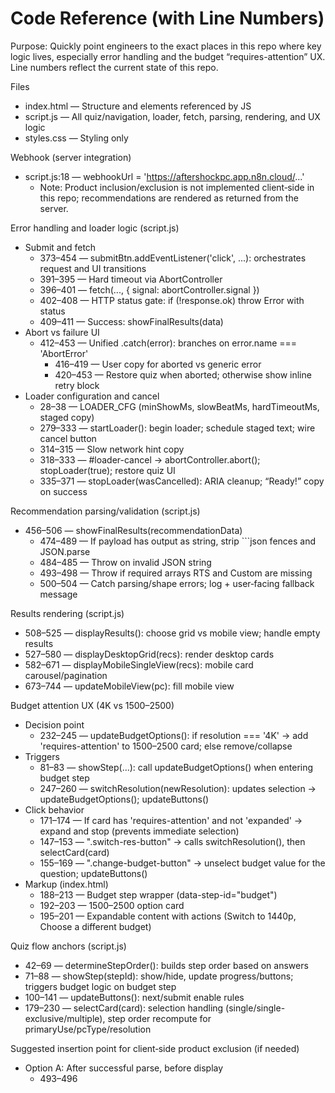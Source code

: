 # Code Reference (with Line Numbers)

Purpose: Quickly point engineers to the exact places in this repo where key logic lives, especially error handling and the budget “requires-attention” UX. Line numbers reflect the current state of this repo.

Files
- index.html — Structure and elements referenced by JS
- script.js — All quiz/navigation, loader, fetch, parsing, rendering, and UX logic
- styles.css — Styling only

Webhook (server integration)
- script.js:18 — webhookUrl = 'https://aftershockpc.app.n8n.cloud/...'
  - Note: Product inclusion/exclusion is not implemented client‑side in this repo; recommendations are rendered as returned from the server.

Error handling and loader logic (script.js)
- Submit and fetch
  - 373–454 — submitBtn.addEventListener('click', ...): orchestrates request and UI transitions
  - 391–395 — Hard timeout via AbortController
  - 396–401 — fetch(..., { signal: abortController.signal })
  - 402–408 — HTTP status gate: if (!response.ok) throw Error with status
  - 409–411 — Success: showFinalResults(data)
- Abort vs failure UI
  - 412–453 — Unified .catch(error): branches on error.name === 'AbortError'
    - 416–419 — User copy for aborted vs generic error
    - 420–453 — Restore quiz when aborted; otherwise show inline retry block
- Loader configuration and cancel
  - 28–38 — LOADER_CFG (minShowMs, slowBeatMs, hardTimeoutMs, staged copy)
  - 279–333 — startLoader(): begin loader; schedule staged text; wire cancel button
  - 314–315 — Slow network hint copy
  - 318–333 — #loader-cancel → abortController.abort(); stopLoader(true); restore quiz UI
  - 335–371 — stopLoader(wasCancelled): ARIA cleanup; “Ready!” copy on success

Recommendation parsing/validation (script.js)
- 456–506 — showFinalResults(recommendationData)
  - 474–489 — If payload has output as string, strip ```json fences and JSON.parse
  - 484–485 — Throw on invalid JSON string
  - 493–498 — Throw if required arrays RTS and Custom are missing
  - 500–504 — Catch parsing/shape errors; log + user‑facing fallback message

Results rendering (script.js)
- 508–525 — displayResults(): choose grid vs mobile view; handle empty results
- 527–580 — displayDesktopGrid(recs): render desktop cards
- 582–671 — displayMobileSingleView(recs): mobile card carousel/pagination
- 673–744 — updateMobileView(pc): fill mobile view

Budget attention UX (4K vs $1500–$2500)
- Decision point
  - 232–245 — updateBudgetOptions(): if resolution === '4K' → add 'requires-attention' to $1500–$2500 card; else remove/collapse
- Triggers
  - 81–83 — showStep(...): call updateBudgetOptions() when entering budget step
  - 247–260 — switchResolution(newResolution): updates selection → updateBudgetOptions(); updateButtons()
- Click behavior
  - 171–174 — If card has 'requires-attention' and not 'expanded' → expand and stop (prevents immediate selection)
  - 147–153 — ".switch-res-button" → calls switchResolution(), then selectCard(card)
  - 155–169 — ".change-budget-button" → unselect budget value for the question; updateButtons()
- Markup (index.html)
  - 188–213 — Budget step wrapper (data-step-id="budget")
  - 192–203 — $1500–$2500 option card
  - 195–201 — Expandable content with actions (Switch to 1440p, Choose a different budget)

Quiz flow anchors (script.js)
- 42–69 — determineStepOrder(): builds step order based on answers
- 71–88 — showStep(stepId): show/hide, update progress/buttons; triggers budget logic on budget step
- 100–141 — updateButtons(): next/submit enable rules
- 179–230 — selectCard(card): selection handling (single/single-exclusive/multiple), step order recompute for primaryUse/pcType/resolution

Suggested insertion point for client‑side product exclusion (if needed)
- Option A: After successful parse, before display
  - 493–496
